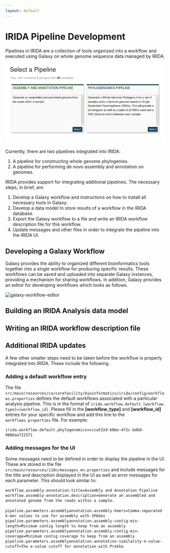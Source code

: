 ```yaml
---
layout: default
---
```


IRIDA Pipeline Development
==========================

Pipelines in IRIDA are a collection of tools organized into a workflow and executed using Galaxy on whole genome sequence data managed by IRIDA.

![irida-pipelines][]

Currently, there are two pipelines integrated into IRIDA:

1. A pipeline for constructing whole genome phylogenies.
2. A pipeline for performing *de novo* assembly and annotation on genomes.

IRIDA provides support for integrating additional pipelines.  The necessary steps, in brief, are:

1. Develop a Galaxy workflow and instructions on how to install all necessary tools in Galaxy.
3. Develop a data model to store results of a workflow in the IRIDA database.
2. Export the Galaxy workflow to a file and write an IRIDA workflow description file for this workflow.
4. Update messages and other files in order to integrate the pipeline into the IRIDA UI.

Developing a Galaxy Workflow
----------------------------

Galaxy provides the ability to organized different bioinformatics tools together into a single workflow for producing specific results.  These workflows can be saved and uploaded into separate Galaxy instances, providing a mechanism for sharing workflows.  In addition, Galaxy provides an editor for developing workflows which looks as follows.

![galaxy-workflow-editor][]

Building an IRIDA Analysis data model
-------------------------------------

Writing an IRIDA workflow description file
------------------------------------------

Additional IRIDA updates
------------------------

A few other smaller steps need to be taken before the workflow is properly integrated into IRIDA.  These include the following.

### Adding a default workflow entry

The file `src/main/resources/ca/corefacility/bioinformatics/irida/config/workflows.properties` defines the default workflows associated with a particular analysis pipeline.  This is in the format of `irida.workflow.default.[workflow type]=[workflow_id]`.  Please fill in the **[workflow_type]** and **[workflow_id]** entries for your specific workflow and add this line to the `workflows.properties` file.  For example:

```
irida.workflow.default.phylogenomics=ccca532d-b0be-4f2c-bd6d-9886aa722571
```

### Adding messages for the UI

Some messages need to be defined in order to display the pipeline in the UI.  These are stored in the file `src/main/resources/i18n/messages_en.properties` and include messages for the title and description displayed in the UI as well as error messages for each parameter.  This should look similar to:

```
workflow.assembly-annotation.title=Assembly and Annotation Pipeline
workflow.assembly-annotation.description=Generate an assembled and annotated genome from the reads within a sample.

pipeline.parameters.assemblyannotation.assembly-kmers=Comma-separated k-mer values to use for assembly with SPAdes
pipeline.parameters.assemblyannotation.assembly-contig-min-length=Minimum contig length to keep from an assembly
pipeline.parameters.assemblyannotation.assembly-contig-min-coverage=Minimum contig coverage to keep from an assembly
pipeline.parameters.assemblyannotation.annotation-similarity-e-value-cutoff=The e-value cutoff for annotation with Prokka
```

[Galaxy]: http://galaxyproject.org/
[galaxy-workflow-editor]: <F5>
[irida-pipelines]: images/irida-pipelines.png
[Galaxy Advanced Workflow]: https://wiki.galaxyproject.org/Learn/AdvancedWorkflow
